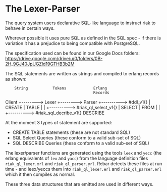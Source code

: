 # The Lexer-Parser

The query system users declarative SQL-like language to instruct riak to behave in certain ways.

Wherever possible it uses pure SQL as defined in the SQL spec - if there is variation it has a prejudice to being compatible with PostgreSQL.

The specification used can be found in our Google Docs folders:
https://drive.google.com/drive/u/0/folders/0B-2H_9GJ40JpUGZld19GTHB3b2M

The SQL statements are written as strings and compiled to erlang records as shown:


        String           Tokens            Erlang
                                           Records

Client +--------> Lexer +--------> Parser +----------> #ddl_v1{}
                                          | CREATE
                                          | TABLE
                                          |
                                          |
                                          +----------> #riak_ql_select_v1{}
                                          | SELECT
                                          | FROM
                                          |
                                          |
                                          +----------> #riak_sql_decribe_v1{}
                                            DESCRIBE


At the moment 3 types of statement are supported:
- CREATE TABLE statements (these are not standard SQL)
- SQL Select Queries (these conform to a valid sub-set of SQL)
- SQL DESCRIBE Queries (these conform to a valid sub-set of SQL)

The lexer/parser functions are generated using the tools `leex` and `yecc` (the erlang equivalents of `lex` and `yacc`) from the language definition files `riak_ql_lexer.xrl` and `riak_ql_parser.yrl`. Rebar detects these files at run time - and leex/yeccs them into `riak_ql_lexer.erl` and `riak_ql_parser.erl` which it then compiles as normal.

These three data structures that are emitted are used in different ways.